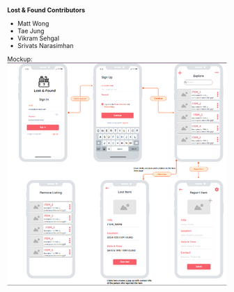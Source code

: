 **Lost & Found Contributors**
- Matt Wong
- Tae Jung
- Vikram Sehgal
- Srivats Narasimhan

Mockup:
![Mockup Image](https://github.com/vsehgal1/Lost-Found/blob/master/mckup%231.png)
